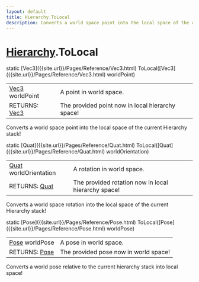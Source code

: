 ```yaml
---
layout: default
title: Hierarchy.ToLocal
description: Converts a world space point into the local space of the current Hierarchy stack!
---
```

# [Hierarchy]({{site.url}}/Pages/Reference/Hierarchy.html).ToLocal

<div class='signature' markdown='1'>
static [Vec3]({{site.url}}/Pages/Reference/Vec3.html) ToLocal([Vec3]({{site.url}}/Pages/Reference/Vec3.html) worldPoint)
</div>

|  |  |
|--|--|
|[Vec3]({{site.url}}/Pages/Reference/Vec3.html) worldPoint|A point in world space.|
|RETURNS: [Vec3]({{site.url}}/Pages/Reference/Vec3.html)|The provided point now in local hierarchy space!|

Converts a world space point into the local space of the
current Hierarchy stack!
<div class='signature' markdown='1'>
static [Quat]({{site.url}}/Pages/Reference/Quat.html) ToLocal([Quat]({{site.url}}/Pages/Reference/Quat.html) worldOrientation)
</div>

|  |  |
|--|--|
|[Quat]({{site.url}}/Pages/Reference/Quat.html) worldOrientation|A rotation in world space.|
|RETURNS: [Quat]({{site.url}}/Pages/Reference/Quat.html)|The provided rotation now in local hierarchy space!|

Converts a world space rotation into the local space of
the current Hierarchy stack!
<div class='signature' markdown='1'>
static [Pose]({{site.url}}/Pages/Reference/Pose.html) ToLocal([Pose]({{site.url}}/Pages/Reference/Pose.html) worldPose)
</div>

|  |  |
|--|--|
|[Pose]({{site.url}}/Pages/Reference/Pose.html) worldPose|A pose in world space.|
|RETURNS: [Pose]({{site.url}}/Pages/Reference/Pose.html)|The provided pose now in world space!|

Converts a world pose relative to the current
hierarchy stack into local space!



